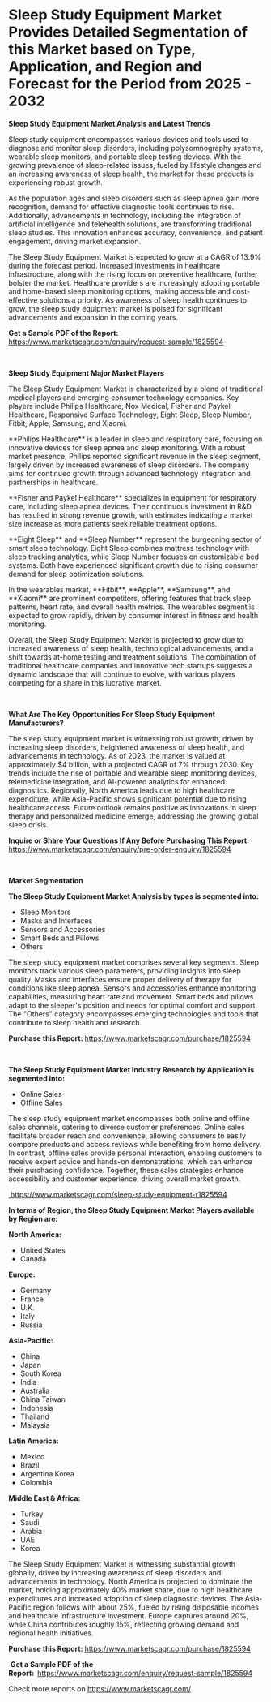 <p><h1>Sleep Study Equipment Market Provides Detailed Segmentation of this Market based on Type, Application, and Region and Forecast for the Period from 2025 - 2032</h1></p><p><strong>Sleep Study Equipment Market Analysis and Latest Trends</strong></p>
<p><p>Sleep study equipment encompasses various devices and tools used to diagnose and monitor sleep disorders, including polysomnography systems, wearable sleep monitors, and portable sleep testing devices. With the growing prevalence of sleep-related issues, fueled by lifestyle changes and an increasing awareness of sleep health, the market for these products is experiencing robust growth. </p><p>As the population ages and sleep disorders such as sleep apnea gain more recognition, demand for effective diagnostic tools continues to rise. Additionally, advancements in technology, including the integration of artificial intelligence and telehealth solutions, are transforming traditional sleep studies. This innovation enhances accuracy, convenience, and patient engagement, driving market expansion.</p><p>The Sleep Study Equipment Market is expected to grow at a CAGR of 13.9% during the forecast period. Increased investments in healthcare infrastructure, along with the rising focus on preventive healthcare, further bolster the market. Healthcare providers are increasingly adopting portable and home-based sleep monitoring options, making accessible and cost-effective solutions a priority. As awareness of sleep health continues to grow, the sleep study equipment market is poised for significant advancements and expansion in the coming years.</p></p>
<p><strong>Get a Sample PDF of the Report:&nbsp;</strong> <a href="https://www.marketscagr.com/enquiry/request-sample/1825594?utm_campaign=1848&utm_medium=2&utm_source=Github&utm_content=ia&utm_term=07022025&utm_id=sleep-study-equipment">https://www.marketscagr.com/enquiry/request-sample/1825594</a></p>
<p>&nbsp;</p>
<p><strong>Sleep Study Equipment Major Market Players</strong></p>
<p><p>The Sleep Study Equipment Market is characterized by a blend of traditional medical players and emerging consumer technology companies. Key players include Philips Healthcare, Nox Medical, Fisher and Paykel Healthcare, Responsive Surface Technology, Eight Sleep, Sleep Number, Fitbit, Apple, Samsung, and Xiaomi.</p><p>**Philips Healthcare** is a leader in sleep and respiratory care, focusing on innovative devices for sleep apnea and sleep monitoring. With a robust market presence, Philips reported significant revenue in the sleep segment, largely driven by increased awareness of sleep disorders. The company aims for continued growth through advanced technology integration and partnerships in healthcare.</p><p>**Fisher and Paykel Healthcare** specializes in equipment for respiratory care, including sleep apnea devices. Their continuous investment in R&D has resulted in strong revenue growth, with estimates indicating a market size increase as more patients seek reliable treatment options.</p><p>**Eight Sleep** and **Sleep Number** represent the burgeoning sector of smart sleep technology. Eight Sleep combines mattress technology with sleep tracking analytics, while Sleep Number focuses on customizable bed systems. Both have experienced significant growth due to rising consumer demand for sleep optimization solutions.</p><p>In the wearables market, **Fitbit**, **Apple**, **Samsung**, and **Xiaomi** are prominent competitors, offering features that track sleep patterns, heart rate, and overall health metrics. The wearables segment is expected to grow rapidly, driven by consumer interest in fitness and health monitoring.</p><p>Overall, the Sleep Study Equipment Market is projected to grow due to increased awareness of sleep health, technological advancements, and a shift towards at-home testing and treatment solutions. The combination of traditional healthcare companies and innovative tech startups suggests a dynamic landscape that will continue to evolve, with various players competing for a share in this lucrative market.</p></p>
<p>&nbsp;</p>
<p><strong>What Are The Key Opportunities For Sleep Study Equipment Manufacturers?</strong></p>
<p><p>The sleep study equipment market is witnessing robust growth, driven by increasing sleep disorders, heightened awareness of sleep health, and advancements in technology. As of 2023, the market is valued at approximately $4 billion, with a projected CAGR of 7% through 2030. Key trends include the rise of portable and wearable sleep monitoring devices, telemedicine integration, and AI-powered analytics for enhanced diagnostics. Regionally, North America leads due to high healthcare expenditure, while Asia-Pacific shows significant potential due to rising healthcare access. Future outlook remains positive as innovations in sleep therapy and personalized medicine emerge, addressing the growing global sleep crisis.</p></p>
<p><strong>Inquire or Share Your Questions If Any Before Purchasing This Report:</strong> <a href="https://www.marketscagr.com/enquiry/pre-order-enquiry/1825594?utm_campaign=1848&utm_medium=2&utm_source=Github&utm_content=ia&utm_term=07022025&utm_id=sleep-study-equipment">https://www.marketscagr.com/enquiry/pre-order-enquiry/1825594</a></p>
<p>&nbsp;</p>
<p><strong>Market Segmentation</strong></p>
<p><strong>The Sleep Study Equipment Market Analysis by types is segmented into:</strong></p>
<p><ul><li>Sleep Monitors</li><li>Masks and Interfaces</li><li>Sensors and Accessories</li><li>Smart Beds and Pillows</li><li>Others</li></ul></p>
<p><p>The sleep study equipment market comprises several key segments. Sleep monitors track various sleep parameters, providing insights into sleep quality. Masks and interfaces ensure proper delivery of therapy for conditions like sleep apnea. Sensors and accessories enhance monitoring capabilities, measuring heart rate and movement. Smart beds and pillows adapt to the sleeper's position and needs for optimal comfort and support. The "Others" category encompasses emerging technologies and tools that contribute to sleep health and research.</p></p>
<p><strong>Purchase this Report:&nbsp;</strong><a href="https://www.marketscagr.com/purchase/1825594?utm_campaign=1848&utm_medium=2&utm_source=Github&utm_content=ia&utm_term=07022025&utm_id=sleep-study-equipment">https://www.marketscagr.com/purchase/1825594</a></p>
<p>&nbsp;</p>
<p><strong>The Sleep Study Equipment Market Industry Research by Application is segmented into:</strong></p>
<p><ul><li>Online Sales</li><li>Offline Sales</li></ul></p>
<p><p>The sleep study equipment market encompasses both online and offline sales channels, catering to diverse customer preferences. Online sales facilitate broader reach and convenience, allowing consumers to easily compare products and access reviews while benefiting from home delivery. In contrast, offline sales provide personal interaction, enabling customers to receive expert advice and hands-on demonstrations, which can enhance their purchasing confidence. Together, these sales strategies enhance accessibility and customer experience, driving overall market growth.</p></p>
<p><a href="https://www.marketscagr.com/sleep-study-equipment-r1825594?utm_campaign=1848&utm_medium=2&utm_source=Github&utm_content=ia&utm_term=07022025&utm_id=sleep-study-equipment">&nbsp;https://www.marketscagr.com/sleep-study-equipment-r1825594</a></p>
<p><strong>In terms of Region, the Sleep Study Equipment Market Players available by Region are:</strong></p>
<p>
    <p> <strong> North America: </strong>
        <ul>
            <li>United States</li>
            <li>Canada</li>
        </ul>
        </p> 
    <p> <strong> Europe: </strong>
        <ul>
            <li>Germany</li>
            <li>France</li>
            <li>U.K.</li>
            <li>Italy</li>
            <li>Russia</li>
        </ul>
        </p> 
    <p> <strong> Asia-Pacific: </strong>
        <ul>
            <li>China</li>
            <li>Japan</li>
            <li>South Korea</li>
            <li>India</li>
            <li>Australia</li>
            <li>China Taiwan</li>
            <li>Indonesia</li>
            <li>Thailand</li>
            <li>Malaysia</li>
        </ul>
        </p> 
    <p> <strong> Latin America: </strong>
        <ul>
            <li>Mexico</li>
            <li>Brazil</li>
            <li>Argentina Korea</li>
            <li>Colombia</li>
        </ul>
        </p> 
    <p> <strong> Middle East & Africa: </strong>
        <ul>
            <li>Turkey</li>
            <li>Saudi</li>
            <li>Arabia</li>
            <li>UAE</li>
            <li>Korea</li>
        </ul>
    </p>
    </p>
<p><p>The Sleep Study Equipment Market is witnessing substantial growth globally, driven by increasing awareness of sleep disorders and advancements in technology. North America is projected to dominate the market, holding approximately 40% market share, due to high healthcare expenditures and increased adoption of sleep diagnostic devices. The Asia-Pacific region follows with about 25%, fueled by rising disposable incomes and healthcare infrastructure investment. Europe captures around 20%, while China contributes roughly 15%, reflecting growing demand and regional health initiatives.</p></p>
<p><strong>Purchase this Report: </strong><a href="https://www.marketscagr.com/purchase/1825594?utm_campaign=1848&utm_medium=2&utm_source=Github&utm_content=ia&utm_term=07022025&utm_id=sleep-study-equipment">https://www.marketscagr.com/purchase/1825594</a></p>
<p>&nbsp;<strong>Get a Sample PDF of the Report:&nbsp;&nbsp;</strong><a href="https://www.marketscagr.com/enquiry/request-sample/1825594?utm_campaign=1848&utm_medium=2&utm_source=Github&utm_content=ia&utm_term=07022025&utm_id=sleep-study-equipment">https://www.marketscagr.com/enquiry/request-sample/1825594</a></p>
<p><strong></strong></p>
<p>Check more reports on <a href="https://www.marketscagr.com/?utm_campaign=1848&utm_medium=2&utm_source=Github&utm_content=ia&utm_term=07022025&utm_id=sleep-study-equipment">https://www.marketscagr.com/</a></p>